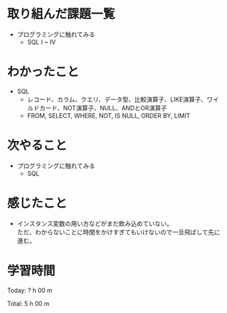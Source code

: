 # 取り組んだ課題一覧
- プログラミングに触れてみる
  - SQL I ~ IV

# わかったこと
- SQL 
  - レコード、カラム、クエリ、データ型、比較演算子、LIKE演算子、ワイルドカード、NOT演算子、NULL、ANDとOR演算子
  - FROM, SELECT, WHERE, NOT, IS NULL, ORDER BY, LIMIT

# 次やること
- プログラミングに触れてみる
  - SQL

# 感じたこと  
- インスタンス変数の用い方などがまだ飲み込めていない。  
  ただ、わからないことに時間をかけすぎてもいけないので一旦飛ばして先に進む。

# 学習時間
Today: ? h 00 m

Total: 5 h 00 m
